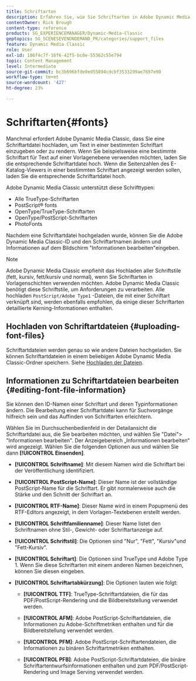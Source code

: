 ```yaml
---
title: Schriftarten
description: Erfahren Sie, wie Sie Schriftarten in Adobe Dynamic Media Classic verwenden.
contentOwner: Rick Brough
content-type: reference
products: SG_EXPERIENCEMANAGER/Dynamic-Media-Classic
geptopics: SG_SCENESEVENONDEMAND_PK/categories/support_files
feature: Dynamic Media Classic
role: User
exl-id: 186f4c7f-16f6-42f5-bc0e-55362c55e794
topic: Content Management
level: Intermediate
source-git-commit: bc3b696bfde0ed55894cdcbf3533299ae7697e98
workflow-type: tm+mt
source-wordcount: '427'
ht-degree: 23%

---
```


# Schriftarten{#fonts}

Manchmal erfordert Adobe Dynamic Media Classic, dass Sie eine Schriftartdatei hochladen, um Text in einer bestimmten Schriftart einzugeben oder zu rendern. Wenn Sie beispielsweise eine bestimmte Schriftart für Text auf einer Vorlagenebene verwenden möchten, laden Sie die entsprechende Schriftartdatei hoch. Wenn die Seitenzahlen des E-Katalog-Viewers in einer bestimmten Schriftart angezeigt werden sollen, laden Sie die entsprechende Schriftartdatei hoch.

Adobe Dynamic Media Classic unterstützt diese Schrifttypen:

* Alle TrueType-Schriftarten
* PostScript® fonts
* OpenType/TrueType-Schriftarten
* OpenType/PostScript-Schriftarten
* PhotoFonts

Nachdem eine Schriftartdatei hochgeladen wurde, können Sie die Adobe Dynamic Media Classic-ID und den Schriftartnamen ändern und Informationen auf dem Bildschirm &quot;Informationen bearbeiten&quot;eingeben.

>[!NOTE]
>
>Adobe Dynamic Media Classic empfiehlt das Hochladen aller Schriftstile (fett, kursiv, fett/kursiv und normal), wenn Sie Schriftarten in Vorlagenschichten verwenden möchten. Adobe Dynamic Media Classic benötigt diese Schriftstile, um Anforderungen zu verarbeiten. Alle hochladen `PostScript/Adobe Type1` -Dateien, die mit einer Schriftart verknüpft sind, werden ebenfalls empfohlen, da einige dieser Schriftarten detaillierte Kerning-Informationen enthalten.

## Hochladen von Schriftartdateien {#uploading-font-files}

Schriftartdateien werden genau so wie andere Dateien hochgeladen. Sie können Schriftartdateien in einem beliebigen Adobe Dynamic Media Classic-Ordner speichern. Siehe [Hochladen der Dateien](uploading-files.md#uploading_your_files).

## Informationen zu Schriftartdateien bearbeiten {#editing-font-file-information}

Sie können den ID-Namen einer Schriftart und deren Typinformationen ändern. Die Bearbeitung einer Schriftartdatei kann für Suchvorgänge hilfreich sein und das Auffinden von Schriftarten erleichtern.

Wählen Sie im Durchsuchenbedienfeld in der Detailansicht die Schriftartdatei aus, die Sie bearbeiten möchten, und wählen Sie &quot;Datei&quot;> &quot;Informationen bearbeiten&quot;. Der Anzeigebereich „Informationen bearbeiten“ wird angezeigt. Wählen Sie die folgenden Optionen aus und wählen Sie dann **[!UICONTROL Einsenden]**.

* **[!UICONTROL Schriftname]**: Mit diesem Namen wird die Schriftart bei der Veröffentlichung identifiziert.

* **[!UICONTROL PostScript-Name]**: Dieser Name ist der vollständige PostScript-Name für die Schriftart. Er gibt normalerweise auch die Stärke und den Schnitt der Schriftart an.

* **[!UICONTROL RTF-Name]**: Dieser Name wird in einem Popupmenü des RTF-Editors angezeigt, in dem Vorlagen-Textebenen erstellt werden.

* **[!UICONTROL Schriftfamilienname]**: Dieser Name listet den Schriftnamen ohne Stil-, Gewicht- oder Schriftartanzeige auf.

* **[!UICONTROL Schriftstil]**: Die Optionen sind &quot;Nur&quot;, &quot;Fett&quot;, &quot;Kursiv&quot;und &quot;Fett-Kursiv&quot;.

* **[!UICONTROL Schriftart]**: Die Optionen sind TrueType und Adobe Type 1. Wenn Sie diese Schriftarten mit einem anderen Namen bezeichnen, können Sie diesen eingeben.

* **[!UICONTROL Schriftartabkürzung]**: Die Optionen lauten wie folgt:

   * **[!UICONTROL TTF]**: TrueType-Schriftartdateien, die für das PDF/PostScript-Rendering und die Bildbereitstellung verwendet werden.

   * **[!UICONTROL AFM]**: Adobe PostScript-Schriftartdateien, die Informationen zu Adobe-Schriftmetriken enthalten und für die Bildbereitstellung verwendet werden.

   * **[!UICONTROL PFM]**: Adobe PostScript-Schriftartendateien, die Informationen zu binären Schriftartmetriken enthalten.

   * **[!UICONTROL PFB]**: Adobe PostScript-Schriftartdateien, die binäre Schriftartentwurfsinformationen enthalten und zum PDF/PostScript-Rendering und Image Serving verwendet werden.

